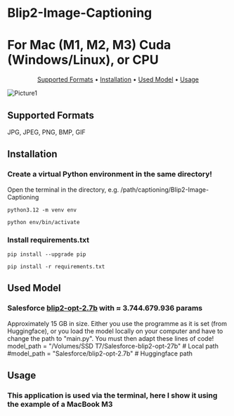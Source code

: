 # Blip2-Image-Captioning
<h1>For Mac (M1, M2, M3) Cuda (Windows/Linux), or CPU</h1>
<div align="center">
  <p>
    <a href="#supported-formats">Supported Formats</a> •
    <a href="#installation">Installation</a> •
    <a href="#used model">Used Model</a> •
    <a href="#usage">Usage</a>
  </p>
</div>

![Picture1](https://creative-ai.der-zerfleischer.de/images/auto/quer//2024-05-17-122441_530400024634200_barock.jpeg)

## Supported Formats
JPG, JPEG, PNG, BMP, GIF

## Installation

### Create a virtual Python environment in the same directory!
Open the terminal in the directory, e.g. /path/captioning/Blip2-Image-Captioning
```
python3.12 -m venv env
```
```
python env/bin/activate
```
### Install requirements.txt
```
pip install --upgrade pip
```
```
pip install -r requirements.txt
```

## Used Model

### Salesforce [blip2-opt-2.7b](https://huggingface.co/Salesforce/blip2-opt-2.7b) with ≈ 3.744.679.936 params
Approximately 15 GB in size. Either you use the programme as it is set (from Huggingface), or you load the model locally on your computer and have to change the path to "main.py".
You must then adapt these lines of code!
model_path = "/Volumes/SSD T7/Salesforce-blip2-opt-27b" # Local path
#model_path = "Salesforce/blip2-opt-2.7b" # Huggingface path

## Usage

### This application is used via the terminal, here I show it using the example of a MacBook M3
